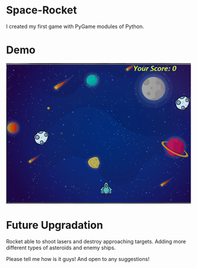 # Space-Rocket
I created my first game with PyGame modules of Python.

# Demo
![Farmers Market Finder Demo](Demo/Demo.gif)

# Future Upgradation
Rocket able to shoot lasers and destroy approaching targets.
Adding more different types of asteroids and enemy ships.

Please tell me how is it guys! And open to any suggestions!
